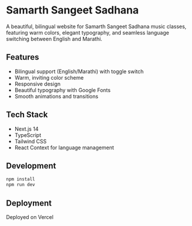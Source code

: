 # Samarth Sangeet Sadhana

A beautiful, bilingual website for Samarth Sangeet Sadhana music classes, featuring warm colors, elegant typography, and seamless language switching between English and Marathi.

## Features

- Bilingual support (English/Marathi) with toggle switch
- Warm, inviting color scheme
- Responsive design
- Beautiful typography with Google Fonts
- Smooth animations and transitions

## Tech Stack

- Next.js 14
- TypeScript
- Tailwind CSS
- React Context for language management

## Development

```bash
npm install
npm run dev
```

## Deployment

Deployed on Vercel